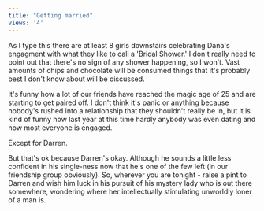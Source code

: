 ```yaml
---
title: "Getting married"
views: '4'
---
```

<p>As I type this there are at least 8 girls downstairs celebrating Dana's engagment with what they like to call a 'Bridal Shower.' I don't really need to point out that there's no sign of any shower happening, so I won't. Vast amounts of chips and chocolate will be consumed things that it's probably best I don't know about will be discussed.</p>
<p>It's funny how a lot of our friends have reached the magic age of 25 and are starting to get paired off. I don't think it's panic or anything because nobody's rushed into a relationship that they shouldn't really be in, but it is kind of funny how last year at this time hardly anybody was even dating and now most everyone is engaged.</p>
<p>Except for Darren.</p>
<p>But that's ok because Darren's okay. Although he sounds a little less confident in his single-ness now that he's one of the few left (in our friendship group obviously). So, wherever you are tonight - raise a pint to Darren and wish him luck in his pursuit of his mystery lady who is out there somewhere, wondering where her intellectually stimulating unworldly loner of a man is.</p>
